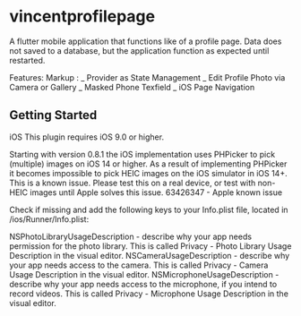 # vincentprofilepage

A flutter mobile application that functions like of a profile page. Data does not saved to a database, but the application function as expected until restarted.

Features:
Markup : _ Provider as State Management
_ Edit Profile Photo via Camera or Gallery
_ Masked Phone Texfield
_ iOS Page Navigation

## Getting Started

iOS
This plugin requires iOS 9.0 or higher.

Starting with version 0.8.1 the iOS implementation uses PHPicker to pick (multiple) images on iOS 14 or higher. As a result of implementing PHPicker it becomes impossible to pick HEIC images on the iOS simulator in iOS 14+. This is a known issue. Please test this on a real device, or test with non-HEIC images until Apple solves this issue. 63426347 - Apple known issue

Check if missing and add the following keys to your Info.plist file, located in <project root>/ios/Runner/Info.plist:

NSPhotoLibraryUsageDescription - describe why your app needs permission for the photo library. This is called Privacy - Photo Library Usage Description in the visual editor.
NSCameraUsageDescription - describe why your app needs access to the camera. This is called Privacy - Camera Usage Description in the visual editor.
NSMicrophoneUsageDescription - describe why your app needs access to the microphone, if you intend to record videos. This is called Privacy - Microphone Usage Description in the visual editor.
